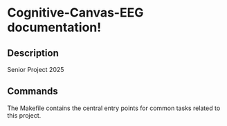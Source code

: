 # Cognitive-Canvas-EEG documentation!

## Description

Senior Project 2025

## Commands

The Makefile contains the central entry points for common tasks related to this project.

